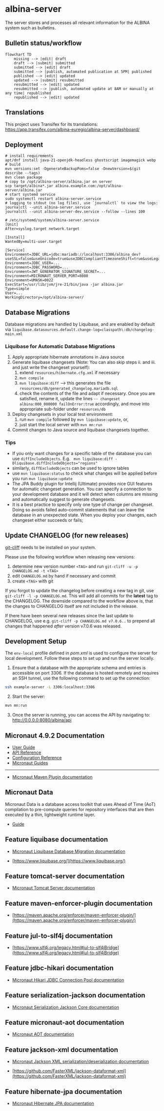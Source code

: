 # albina-server

The server stores and processes all relevant information for the ALBINA system such as bulletins.

## Bulletin status/workflow

```mermaid
flowchart TD
    missing --> |edit| draft
    draft --> |submit| submitted
    submitted --> |edit| draft
    submitted --> |publish, automated publication at 5PM| published
    published --> |edit| updated
    updated --> |submit| resubmitted
    resubmitted --> |edit| updated
    resubmitted --> |publish, automated update at 8AM or manually at any time| republished
    republished --> |edit| updated
```

## Translations

This project uses Transifex for its translations: https://app.transifex.com/albina-euregio/albina-server/dashboard/

## Deployment

```shell
# install requirements
apt/dnf install java-21-openjdk-headless ghostscript imagemagick webp
# build
mvn versions:set -DgenerateBackupPoms=false -DnewVersion=$(git describe --tags)
mvn clean package
# copy to /opt/albina-server/albina.jar on server
scp target/albina*.jar albina.example.com:/opt/albina-server/albina.jar
# start systemd service
sudo systemctl restart albina-server.service
# logging to stdout (no log files), use `journalctl` to view the logs:
journalctl --unit albina-server.service
journalctl --unit albina-server-dev.service --follow --lines 100
```

```properties
# /etc/systemd/system/albina-server.service
[Unit]
After=syslog.target network.target

[Install]
WantedBy=multi-user.target

[Service]
Environment=JDBC_URL=jdbc:mariadb://localhost:3306/albina_dev?useSSL=false&useUnicode=true&useJDBCCompliantTimezoneShift=true&useLegacyDatetimeCode=false&serverTimezone=UTC
Environment=JDBC_USER=...
Environment=JDBC_PASSWORD=...
Environment=JWT_GENERATOR_SIGNATURE_SECRET=...
Environment=MICRONAUT_SERVER_PORT=8080
Environment=UMASK=0022
ExecStart=/usr/lib/jvm/jre-21/bin/java -jar albina.jar
Type=simple
User=...
WorkingDirectory=/opt/albina-server/
```

## Database Migrations

Database migrations are handled by Liquibase, and are enabled by default via `liquibase.datasources.default.change-log=classpath\:db/changelog-main.xml`

### Liquibase for Automatic Database Migrations

1. Apply appropriate hibernate annotations in Java source
2. Generate liquibase changesets (Note: You can also skip steps ii. and iii. and just write the changeset yourself):
   1. extend `resources/hibernate.cfg.xml` if necessary
   2. `mvn compile`
   3. `mvn liquibase:diff` --> this generates the file `resourcees/db/generated_changelog.mariadb.sql`
   4. check the contents of the file and adapt if necessary. Once you are satisfied, rename it, update the lines `-- changeset albina:000_000000 failOnError:true` accordingly, and move into appropriate sub-folder under `resources/db`
3. Deploy changesets in your local test environment:
   1. run `mvn compile` followed by `mvn liquibase:update`, or,
   2. just start the local server with `mvn mn:run`
4. Commit changes to Java source and liquibase changesets together.

### Tips

- If you only want changes for a specific table of the database you can use `diffIncludeObjects`. E.g.
  ` mvn liquibase:diff -Dliquibase.diffIncludeObjects="regions"`
- similarly, `diffExcludeObjects` can be used to ignore tables
- use `mvn liquibase:status` to check what changes will be applied before you run `mvn liquibase:update`
- The JPA Buddy plugin for Intellij (Ultimate) provides nice GUI features for automatic changeset generation.
  You can specify a connection to your development database and it will detect when columns are missing and automatically
  suggest to generate changesets.
- It is a best practice to specify only one type of change per changeset. Doing so avoids failed auto-commit statements
  that can leave the database in an unexpected state. When you deploy your changes, each changeset either succeeds or fails;

## Update CHANGELOG (for new releases)

[git-cliff](https://git-cliff.org/docs/) needs to be installed on your system.

Please use the following workflow when releasing new versions:

1. determine new version number `<TAG>` and
   run `git-cliff -u -p CHANGELOG.md -t <TAG>`
2. edit `CHANGELOG.md` by hand if necessary and commit
3. create `<TAG>` with git

If you forgot to update the changelog before creating a new tag in git, use
`git-cliff -l -p CHANGELOG.md`. This will add all commits for the
**latest** tag to the CHANGELOG. The downside compared to the workflow above is, that the
changes to CHANGELOG itself are not included in the release.

If there have been several new releases since the last update to CHANGELOG,
use e.g. `git-cliff -p CHANGELOG.md v7.0.6..` to prepend all changes that
happened _after_ version v7.0.6 was released.

## Development Setup

The `env-local` profile defined in _pom.xml_ is used to configure the server for local development.
Follow these steps to set up and run the server locally.

1. Ensure that a database with the appropriate schema and entries is accessible on port 3306. If the database is hosted remotely and requires an SSH tunnel, use the following command to set up the connection:

```bash
ssh example-server -L 3306:localhost:3306
```

2. Start the server:

```bash
mvn mn:run
```

3. Once the server is running, you can access the API by navigating to: http://0.0.0.0:8080/albina/api

## Micronaut 4.9.2 Documentation

- [User Guide](https://docs.micronaut.io/4.9.2/guide/index.html)
- [API Reference](https://docs.micronaut.io/4.9.2/api/index.html)
- [Configuration Reference](https://docs.micronaut.io/4.9.2/guide/configurationreference.html)
- [Micronaut Guides](https://guides.micronaut.io/index.html)

---

- [Micronaut Maven Plugin documentation](https://micronaut-projects.github.io/micronaut-maven-plugin/latest/)

## Micronaut Data

Micronaut Data is a database access toolkit that uses Ahead of Time (AoT) compilation to pre-compute queries for repository interfaces that are then executed by a thin, lightweight runtime layer.

- [Guide](https://micronaut-projects.github.io/micronaut-data/latest/guide/)

## Feature liquibase documentation

- [Micronaut Liquibase Database Migration documentation](https://micronaut-projects.github.io/micronaut-liquibase/latest/guide/index.html)

- [https://www.liquibase.org/](https://www.liquibase.org/)

## Feature tomcat-server documentation

- [Micronaut Tomcat Server documentation](https://micronaut-projects.github.io/micronaut-servlet/latest/guide/index.html#tomcat)

## Feature maven-enforcer-plugin documentation

- [https://maven.apache.org/enforcer/maven-enforcer-plugin/](https://maven.apache.org/enforcer/maven-enforcer-plugin/)

## Feature jul-to-slf4j documentation

- [https://www.slf4j.org/legacy.html#jul-to-slf4jBridge](https://www.slf4j.org/legacy.html#jul-to-slf4jBridge)

## Feature jdbc-hikari documentation

- [Micronaut Hikari JDBC Connection Pool documentation](https://micronaut-projects.github.io/micronaut-sql/latest/guide/index.html#jdbc)

## Feature serialization-jackson documentation

- [Micronaut Serialization Jackson Core documentation](https://micronaut-projects.github.io/micronaut-serialization/latest/guide/)

## Feature micronaut-aot documentation

- [Micronaut AOT documentation](https://micronaut-projects.github.io/micronaut-aot/latest/guide/)

## Feature jackson-xml documentation

- [Micronaut Jackson XML serialization/deserialization documentation](https://micronaut-projects.github.io/micronaut-jackson-xml/latest/guide/index.html)

- [https://github.com/FasterXML/jackson-dataformat-xml](https://github.com/FasterXML/jackson-dataformat-xml)

## Feature hibernate-jpa documentation

- [Micronaut Hibernate JPA documentation](https://micronaut-projects.github.io/micronaut-sql/latest/guide/index.html#hibernate)
